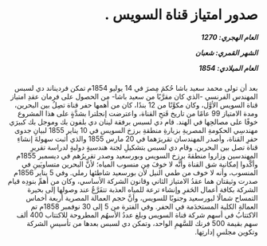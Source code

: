 <h1 dir="rtl">صدور امتياز قناة السويس  .</h1>

<h5 dir="rtl">العام الهجري:  1270

الشهر القمري: شعبان

العام الميلادي: 1854</h5>

<p dir="rtl">بعد أن تولى محمد سعيد باشا حُكمَ مِصرَ في 14 يوليو 1854م تمكن فرديناند دي لسبس المهندس الفرنسي -الذي كان مقرَّبًا من سعيد باشا- من الحصول على فرمان عقدِ امتياز قناة السويس الأوَّل، وكان مكوَّنًا من 12 بندًا، كان من أهمها حفر قناة تصِلُ بين البحرين، ومدة الامتياز 99 عامًا من تاريخ فَتحِ القناة، واعترضت إنجلترا بشدَّةٍ على هذا المشروع خوفًا على مصالحِها في الهند. قام دي لسبس برفقة لينان دي بلفون بك وموجل بك كبيرَي مهندسِي الحكومةِ المصريةِ بزيارةِ منطقةِ برزخ السويس في 10 يناير 1855 لبيانِ جدوى حفرِ القناة، وأصدر المهندسان تقريرَهما في 20 مارس 1855 والذي أثبت سهولةَ إنشاءِ قناة تصل بين البحرين. وقام دي لسبس بتشكيلِ لجنة هندسيةٍ دوليةٍ لدراسة تقريرِ المهندسين وزاروا منطقةَ برزخ السويس وبورسعيد وصدر تقريرُهم في ديسمبر 1855م وأكَّدوا إمكانية شق القناة وأنَّه لا خوفَ مِن منسوب المياه؛ لأنَّ البحرين متساويَينِ في المنسوب، وأنه لا خوف من طمي النيل لأن بورسعيد شاطئها رملي. وفي 5 يناير 1856م صدرت وثيقتان هما عقدُ الامتياز الثاني وقانون الشركة الأساسي، وكان من أهمِّ بنودِه قيام الشركة بكافة أعمال الحَفرِ وإنشاء ترعة للمياه العذبة تتفَرَّعُ عند وصولها إلى بحيرة التمساح شمالًا لبورسعيد وجنوبًا للسويس، وأنَّ حجم العمالة المصرية أربعة أخماس العمالةِ الكلية المستخدَمة في الحفر. وفي الفترة من 5 إلى 30 نوفمبر 1858م تم الاكتتابُ في أسهم شركة قناة السويس وبلغ عددُ الأسهُم المطروحة للاكتتاب 400 ألف سهم بقيمة 500 فرنك للسَّهمِ الواحد، وتمكن دي لسبس بعدها من تأسيسِ الشركة وتكوين مجلسِ إدارتِها.</p></br>
